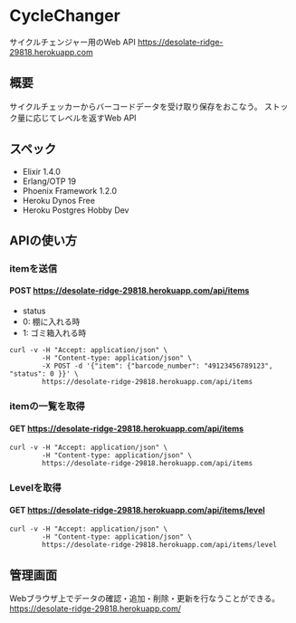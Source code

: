 # CycleChanger
サイクルチェンジャー用のWeb API
https://desolate-ridge-29818.herokuapp.com

## 概要
サイクルチェッカーからバーコードデータを受け取り保存をおこなう。
ストック量に応じてレベルを返すWeb API

## スペック
* Elixir 1.4.0
* Erlang/OTP 19
* Phoenix Framework 1.2.0
* Heroku Dynos Free
* Heroku Postgres Hobby Dev

## APIの使い方
### itemを送信
#### POST https://desolate-ridge-29818.herokuapp.com/api/items

* status
 * 0: 棚に入れる時
 * 1: ゴミ箱入れる時

```
curl -v -H "Accept: application/json" \
        -H "Content-type: application/json" \
        -X POST -d '{"item": {"barcode_number": "49123456789123", "status": 0 }}' \
        https://desolate-ridge-29818.herokuapp.com/api/items
```

### itemの一覧を取得
#### GET https://desolate-ridge-29818.herokuapp.com/api/items

```
curl -v -H "Accept: application/json" \
        -H "Content-type: application/json" \
        https://desolate-ridge-29818.herokuapp.com/api/items
```

### Levelを取得
#### GET https://desolate-ridge-29818.herokuapp.com/api/items/level

```
curl -v -H "Accept: application/json" \
        -H "Content-type: application/json" \
        https://desolate-ridge-29818.herokuapp.com/api/items/level
```

## 管理画面
Webブラウザ上でデータの確認・追加・削除・更新を行なうことができる。
https://desolate-ridge-29818.herokuapp.com/
